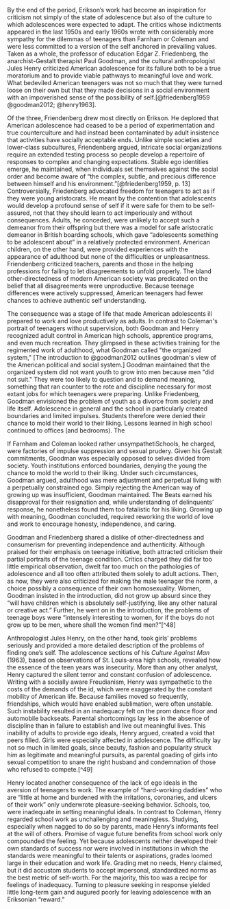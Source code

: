 By the end of the period, Erikson’s work had become an inspiration for criticism not simply of the state of adolescence but also of the culture to which adolescences were expected to adapt. The critics whose indictments appeared in the last 1950s and early 1960s wrote with considerably more sympathy for the dilemmas of teenagers than Farnham or Coleman and were less committed to a version of the self anchored in prevailing values. Taken as a whole, the professor of education Edgar Z. Friedenberg, the anarchist-Gestalt therapist Paul Goodman, and the cultural anthropologist Jules Henry criticized American adolescence for its failure both to be a true moratorium and to provide viable pathways to meaningful love and work. What bedeviled American teenagers was not so much that they were turned loose on their own but that they made decisions in a social environment with an impoverished sense of the possibility of self.[@friedenberg1959 @goodman2012; @henry1963].

Of the three, Friendenberg drew most directly on Erikson. He deplored that American adolescence had ceased to be a period of experimentation and true counterculture and had instead been contaminated by adult insistence that activities have socially acceptable ends. Unlike simple societies and lower-class subcultures, Friendenberg argued, intricate social organizations require an extended testing process so people develop a repertoire of responses to complex and changing expectations. Stable ego identities emerge, he maintained, when individuals set themselves against the social order and become aware of “the complex, subtle, and precious difference between himself and his environment.”[@friedenberg1959, p. 13] Controversially, Friedenberg advocated freedom for teenagers to act as if they were young aristocrats. He meant by the contention that adolescents would develop a profound sense of self if it were safe for them to be self-assured, not that they should learn to act imperiously and without consequences. Adults, he conceded, were unlikely to accept such a demeanor from their offspring but there was a model for safe aristocratic demeanor in British boarding schools, which gave “adolescents something to be adolescent about” in a relatively protected environment. American children, on the other hand, were provided experiences with the appearance of adulthood but none of the difficulties or unpleasantness. Friendenberg criticized teachers, parents and those in the helping professions for failing to let disagreements to unfold properly. The bland other-directedness of modern American society was predicated on the belief that all disagreements were unproductive. Because teenage differences were actively suppressed, American teenagers had fewer chances to achieve authentic self understanding.

The consequence was a stage of life that made American adolescents ill prepared to work and love productively as adults. In contrast to Coleman's portrait of teenagers without supervision, both Goodman and Henry recognized adult control in American high schools, apprentice programs, and even much recreation. They glimpsed in these activities training for the regimented work of adulthood, what Goodman called "the organized system," [The introduction to @goodman2012 outlines goodman's view of the American political and social system.] Goodman maintained that the organized system did not want youth to grow into men because men "did not suit." They were too likely to question and to demand meaning, something that ran counter to the rote and discipline necessary for most extant jobs for which teenagers were preparing. Unlike Friedenberg, Goodman envisioned the problem of youth as a divorce from society and life itself. Adolescence in general and the school in particularly created boundaries and limited impulses. Students therefore were denied their chance to mold their world to their liking. Lessons learned in high school continued to offices (and bedrooms). The

If Farnham and Coleman looked rather unsympathetiSchools, he charged, were factories of impulse suppression and sexual prudery. Given his Gestalt commitments, Goodman was especially opposed to selves divided from society. Youth institutions enforced boundaries, denying the young the chance to mold the world to their liking. Under such circumstances, Goodman argued, adulthood was mere adjustment and perpetual living with a perpetually constrained ego. Simply rejecting the American way of growing up was insufficient, Goodman maintained. The Beats earned his disapproval for their resignation and, while understanding of delinquents’ response, he nonetheless found them too fatalistic for his liking. Growing up with meaning, Goodman concluded, required reworking the world of love and work to encourage honesty, independence, and caring.


Goodman and Friedenberg shared a dislike of other-directedness and consumerism for preventing independence and authenticity. Although praised for their emphasis on teenage initiative, both attracted criticism their partial portraits of the teenage condition. Critics charged they did far too little empirical observation, dwelt far too much on the pathologies of adolescence and all too often attributed them solely to adult actions. Then, as now, they were also criticized for making the male teenager the norm, a choice possibly a consequence of their own homosexuality. Women, Goodman insisted in the introduction, did not grow up absurd since they “will have children which is absolutely self-justifying, like any other natural or creative act.” Further, he went on in the introduction, the problems of teenage boys were “intensely interesting to women, for if the boys do not grow up to be men, where shall the women find men?”[^48]

Anthropologist Jules Henry, on the other hand, took girls’ problems seriously and provided a more detailed description of the problems of finding one’s self. The adolescence sections of his _Culture Against Man_ (1963), based on observations of St. Louis-area high schools, revealed how the essence of the teen years was insecurity. More than any other analyst, Henry captured the silent terror and constant confusion of adolescence. Writing with a socially aware Freudianism, Henry was sympathetic to the costs of the demands of the id, which were exaggerated by the constant mobility of American life. Because families moved so frequently, friendships, which would have enabled sublimation, were often unstable. Such instability resulted in an inadequacy felt on the prom dance floor and automobile backseats. Parental shortcomings lay less in the absence of discipline than in failure to establish and live out meaningful lives. This inability of adults to provide ego ideals, Henry argued, created a void that peers filled. Girls were especially affected in adolescence. The difficulty lay not so much in limited goals, since beauty, fashion and popularity struck him as legitimate and meaningful pursuits, as parental goading of girls into sexual competition to snare the right husband and condemnation of those who refused to compete.[^49]

Henry located another consequence of the lack of ego ideals in the aversion of teenagers to work. The example of “hard-working daddies” who are “little at home and burdened with the irritations, coronaries, and ulcers of their work” only underwrote pleasure-seeking behavior. Schools, too, were inadequate in setting meaningful ideals. In contrast to Coleman, Henry regarded school work as unchallenging and meaningless. Studying, especially when nagged to do so by parents, made Henry’s informants feel at the will of others. Promise of vague future benefits from school work only compounded the feeling. Yet because adolescents neither developed their own standards of success nor were involved in institutions in which the standards were meaningful to their talents or aspirations, grades loomed large in their education and work life. Grading met no needs, Henry claimed, but it did accustom students to accept impersonal, standardized norms as the best metric of self-worth. For the majority, this too was a recipe for feelings of inadequacy. Turning to pleasure seeking in response yielded little long-term gain and augured poorly for leaving adolescence with an Eriksonian “reward.”
